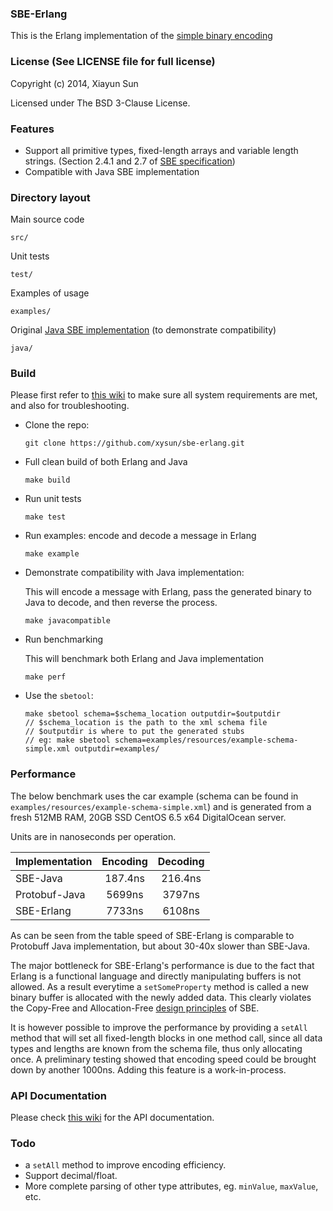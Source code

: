 ### SBE-Erlang

This is the Erlang implementation of the [simple binary encoding](https://github.com/real-logic/simple-binary-encoding)

### License (See LICENSE file for full license)

Copyright (c) 2014, Xiayun Sun

Licensed under The BSD 3-Clause License.

### Features

* Support all primitive types, fixed-length arrays and variable length strings. (Section 2.4.1 and 2.7 of [SBE specification](http://www.fixtradingcommunity.org/pg/file/fplpo/read/1196757/simple-binary-encoding-release-candidate-2))
* Compatible with Java SBE implementation

### Directory layout

Main source code

```
src/
```

Unit tests

```
test/
```

Examples of usage

```
examples/
```

Original [Java SBE implementation](https://github.com/real-logic/simple-binary-encoding) (to demonstrate compatibility)

```
java/
```


### Build

Please first refer to [this wiki](https://github.com/xysun/sbe-erlang/wiki/System-setup) to make sure all system requirements are met, and also for troubleshooting. 

* Clone the repo: 

    ```
    git clone https://github.com/xysun/sbe-erlang.git
    ```

* Full clean build of both Erlang and Java

    ```
    make build
    ```

* Run unit tests

    ```
    make test
    ```

* Run examples: encode and decode a message in Erlang

    ```
    make example
    ```

* Demonstrate compatibility with Java implementation:

    This will encode a message with Erlang, pass the generated binary to Java to decode, and then reverse the process. 

    ```
    make javacompatible
    ```

* Run benchmarking

    This will benchmark both Erlang and Java implementation

    ```
    make perf
    ```

* Use the `sbetool`: 

    ```
    make sbetool schema=$schema_location outputdir=$outputdir
    // $schema_location is the path to the xml schema file
    // $outputdir is where to put the generated stubs
    // eg: make sbetool schema=examples/resources/example-schema-simple.xml outputdir=examples/
    ```

### Performance

The below benchmark uses the car example (schema can be found in `examples/resources/example-schema-simple.xml`) and is generated from a fresh 512MB RAM, 20GB SSD CentOS 6.5 x64 DigitalOcean server. 

Units are in nanoseconds per operation. 

|Implementation | Encoding | Decoding|
|---------------|:--------:|:-------:|
|SBE-Java       |   187.4ns       | 216.4ns        |
|Protobuf-Java |    5699ns      |  3797ns       |
|SBE-Erlang     |  7733ns        |6108ns         |

As can be seen from the table speed of SBE-Erlang is comparable to Protobuff Java implementation, but about 30-40x slower than SBE-Java. 

The major bottleneck for SBE-Erlang's performance is due to the fact that Erlang is a functional language and directly manipulating buffers is not allowed. As a result everytime a `setSomeProperty` method is called a new binary buffer is allocated with the newly added data. This clearly violates the Copy-Free and Allocation-Free [design principles](https://github.com/real-logic/simple-binary-encoding/wiki/Design-Principles) of SBE. 

It is however possible to improve the performance by providing a `setAll` method that will set all fixed-length blocks in one method call, since all data types and lengths are known from the schema file, thus only allocating once. A preliminary testing showed that encoding speed could be brought down by another 1000ns. Adding this feature is a work-in-process. 

### API Documentation

Please check [this wiki]() for the API documentation. 

### Todo

* a `setAll` method to improve encoding efficiency. 
* Support decimal/float. 
* More complete parsing of other type attributes, eg. `minValue`, `maxValue`, etc.
